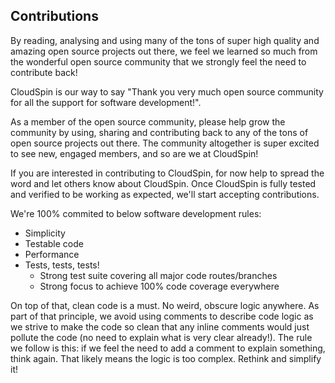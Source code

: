 ## Contributions
By reading, analysing and using many of the tons of super high quality and amazing open source projects out there, we feel we learned so much from the wonderful open source community that we strongly feel the need to contribute back!

CloudSpin is our way to say "Thank you very much open source community for all the support for software development!".

As a member of the open source community, please help grow the community by using, sharing and contributing back to any of the tons of open source projects out there. The community altogether is super excited to see new, engaged members, and so are we at CloudSpin!

If you are interested in contributing to CloudSpin, for now help to spread the word and let others know about CloudSpin. Once CloudSpin is fully tested and verified to be working as expected, we'll start accepting contributions.

We're 100% commited to below software development rules:

- Simplicity
- Testable code
- Performance
- Tests, tests, tests!
	- Strong test suite covering all major code routes/branches
	- Strong focus to achieve 100% code coverage everywhere

On top of that, clean code is a must. No weird, obscure logic anywhere. As part of that principle, we avoid using comments to describe code logic as we strive to make the code so clean that any inline comments would just pollute the code (no need to explain what is very clear already!). The rule we follow is this: if we feel the need to add a comment to explain something, think again. That likely means the logic is too complex. Rethink and simplify it!
